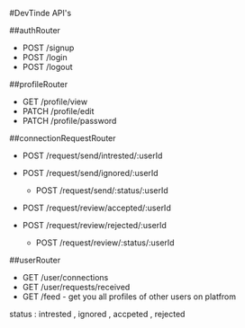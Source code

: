 #DevTinde API's

##authRouter

-   POST /signup
-   POST /login
-   POST /logout

##profileRouter

-   GET /profile/view
-   PATCH /profile/edit
-   PATCH /profile/password

##connectionRequestRouter

-   POST /request/send/intrested/:userId
-   POST /request/send/ignored/:userId

    -   POST /request/send/:status/:userId

-   POST /request/review/accepted/:userId
-   POST /request/review/rejected/:userId
    -   POST /request/review/:status/:userId

##userRouter

-   GET /user/connections
-   GET /user/requests/received
-   GET /feed - get you all profiles of other users on platfrom

status : intrested , ignored , accpeted , rejected
